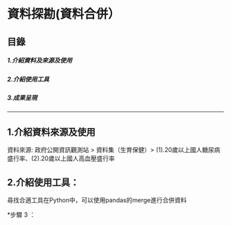 # 資料探勘(資料合併）
 ## 目錄
  ##### 1.介紹資料及來源及使用
  ##### 2.介紹使用工具
  ##### 3.成果呈現
  
______________________________

## 1.介紹資料來源及使用


資料來源:
政府公開資訊觀測站 > 資料集（生育保健）> (1).20歲以上國人糖尿病盛行率、(2).20歲以上國人高血壓盛行率

## 2.介紹使用工具：

尋找合適工具在Python中，可以使用pandas的merge進行合併資料


*步驟 3 ：

